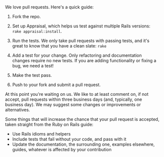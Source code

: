 We love pull requests. Here's a quick guide:

1. Fork the repo.

2. Set up Appraisal, which helps us test against multiple Rails versions:
   `rake appraisal:install`.

3. Run the tests. We only take pull requests with passing tests, and it's great
   to know that you have a clean slate: `rake`

4. Add a test for your change. Only refactoring and documentation changes
   require no new tests. If you are adding functionality or fixing a
   bug, we need a test!

5. Make the test pass.

6. Push to your fork and submit a pull request.

At this point you're waiting on us. We like to at least comment on, if not
accept, pull requests within three business days (and, typically, one business
day). We may suggest some changes or improvements or alternatives.

Some things that will increase the chance that your pull request is accepted,
taken straight from the Ruby on Rails guide:

* Use Rails idioms and helpers
* Include tests that fail without your code, and pass with it
* Update the documentation, the surrounding one, examples elsewhere, guides,
  whatever is affected by your contribution
